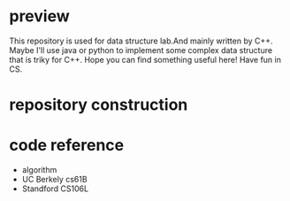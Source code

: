 # preview
This repository is used for data structure lab.And mainly written by C++.
Maybe I'll use java or python to implement some complex data structure 
that is triky for C++.
Hope you can find something useful here!
Have fun in CS.

# repository construction

# code reference
* algorithm
* UC Berkely cs61B
* Standford CS106L

